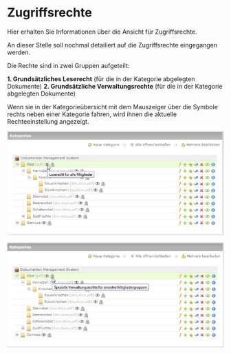 # Zugriffsrechte

Hier erhalten Sie Informationen über die Ansicht für Zugriffsrechte.

An dieser Stelle soll nochmal detailiert auf die Zugriffsrechte eingegangen werden.

Die Rechte sind in zwei Gruppen aufgeteilt:

**1. Grundsätzliches Leserecht** (für die in der Kategorie abgelegten Dokumente)
**2. Grundsätzliche Verwaltungsrechte** (für die in der Kategorie abgelegten Dokumente)

Wenn sie in der Kategorieübersicht mit dem Mauszeiger über die Symbole rechts neben einer Kategorie fahren, wird ihnen die aktuelle Rechteeinstellung angezeigt.

![Screenshot Anzeige der Leserechte](screenshot_categories_list_fading_access_rights_read.png)

![Screenshot Anzeige der Verwaltungsrechte](screenshot_categories_list_fading_access_rights_manage.png)